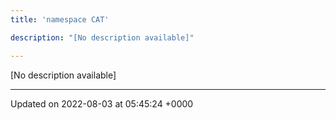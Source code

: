 ```yaml
---
title: 'namespace CAT'

description: "[No description available]"

---
```







[No description available]






-------------------------------

Updated on 2022-08-03 at 05:45:24 +0000